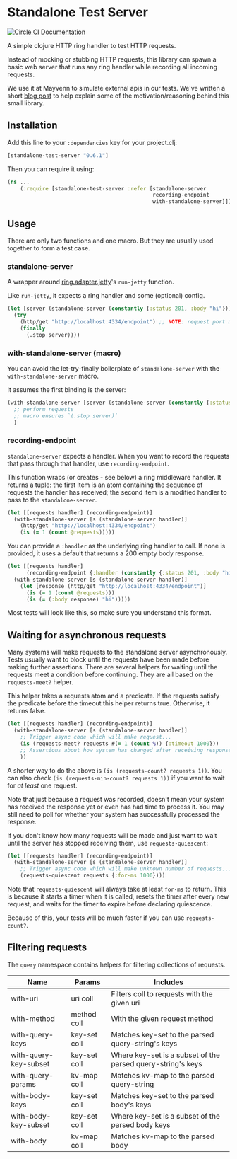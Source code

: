 # Standalone Test Server

[![Circle CI](https://circleci.com/gh/Mayvenn/standalone-test-server.svg?style=svg&circle-token=599f432978d381e2614f42ed892267b45dde78d9)](https://circleci.com/gh/Mayvenn/standalone-test-server) [Documentation](http://mayvenn.github.io/standalone-test-server/standalone-test-server.core.html)

A simple clojure HTTP ring handler to test HTTP requests.

Instead of mocking or stubbing HTTP requests, this library can spawn a basic web
server that runs any ring handler while recording all incoming requests.

We use it at Mayvenn to simulate external apis in our tests. We've written a
short [blog post](http://engineering.mayvenn.com/2015/06/26/Testing-External-HTTP-Requests/) to
help explain some of the motivation/reasoning behind this small library.

## Installation

Add this line to your `:dependencies` key for your project.clj:

```clojure
[standalone-test-server "0.6.1"]
```

Then you can require it using:

```clojure
(ns ...
    (:require [standalone-test-server :refer [standalone-server
                                              recording-endpoint
                                              with-standalone-server]]))
```

## Usage

There are only two functions and one macro. But they are usually used together
to form a test case.

### standalone-server

A wrapper around [ring.adapter.jetty](https://github.com/ring-clojure/ring/tree/master/ring-jetty-adapter)'s
`run-jetty` function.

Like `run-jetty`, it expects a ring handler and some (optional) config.

```clojure
(let [server (standalone-server (constantly {:status 201, :body "hi"}))]
  (try
    (http/get "http://localhost:4334/endpoint") ;; NOTE: request port must match the standalone-server's port
    (finally
      (.stop server))))
```

### with-standalone-server (macro)

You can avoid the let-try-finally boilerplate of `standalone-server` with the
`with-standalone-server` macro.

It assumes the first binding is the server:

```clojure
(with-standalone-server [server (standalone-server (constantly {:status 201, :body "hi"}))]
  ;; perform requests
  ;; macro ensures `(.stop server)`
  )
```

### recording-endpoint

`standalone-server` expects a handler. When you want to record the requests that
pass through that handler, use `recording-endpoint`.

This function wraps (or creates - see below) a ring middleware handler. It
returns a tuple: the first item is an atom containing the sequence of requests
the handler has received; the second item is a modified handler to pass to the
`standalone-server`.

```clojure
(let [[requests handler] (recording-endpoint)]
  (with-standalone-server [s (standalone-server handler)]
    (http/get "http://localhost:4334/endpoint")
    (is (= 1 (count @requests)))))
```

You can provide a `:handler` as the underlying ring handler to call. If none is
provided, it uses a default that returns a 200 empty body response.

```clojure
(let [[requests handler]
      (recording-endpoint {:handler (constantly {:status 201, :body "hi"})})]
  (with-standalone-server [s (standalone-server handler)]
    (let [response (http/get "http://localhost:4334/endpoint")]
      (is (= 1 (count @requests)))
      (is (= (:body response) "hi")))))
```

Most tests will look like this, so make sure you understand this format.

## Waiting for asynchronous requests

Many systems will make requests to the standalone server asynchronously. Tests
usually want to block until the requests have been made before making further
assertions. There are several helpers for waiting until the requests meet a
condition before continuing. They are all based on the `requests-meet?` helper.

This helper takes a requests atom and a predicate. If the requests satisfy the
predicate before the timeout this helper returns true. Otherwise, it returns
false.

```clojure
(let [[requests handler] (recording-endpoint)]
  (with-standalone-server [s (standalone-server handler)]
    ;; Trigger async code which will make request...
    (is (requests-meet? requests #(= 1 (count %)) {:timeout 1000}))
    ;; Assertions about how system has changed after receiving response...
    ))
```

A shorter way to do the above is `(is (requests-count? requests 1))`. You can
also check `(is (requests-min-count? requests 1))` if you want to wait for *at
least* one request.

Note that just because a request was recorded, doesn't
mean your system has received the response yet or even has 
had time to process it. You may still need to poll for
whether your system has successfully processed the response.

If you don't know how many requests will be made and just want to wait until the
server has stopped receiving them, use `requests-quiescent`:

```clojure
(let [[requests handler] (recording-endpoint)]
  (with-standalone-server [s (standalone-server handler)]
    ;; Trigger async code which will make unknown number of requests...
    (requests-quiescent requests {:for-ms 1000})))
```

Note that `requests-quiescent` will always take at least `for-ms` to return.
This is because it starts a timer when it is called, resets the timer after
every new request, and waits for the timer to expire before declaring
quiescence.

Because of this, your tests will be much faster if you can use
`requests-count?`.

## Filtering requests

The `query` namespace contains helpers for filtering collections of requests.

| Name                  | Params       | Includes                                                      |
| --------------------- | ------------ | ------------------------------------------------------------- |
| with-uri              | uri coll     | Filters coll to requests with the given uri                   |
| with-method           | method coll  | With the given request method                                 |
| with-query-keys       | key-set coll | Matches key-set to the parsed query-string's keys             |
| with-query-key-subset | key-set coll | Where key-set is a subset of the parsed query-string's keys   |
| with-query-params     | kv-map coll  | Matches kv-map to the parsed query-string                     |
| with-body-keys        | key-set coll | Matches key-set to the parsed body's keys                     |
| with-body-key-subset  | key-set coll | Where key-set is a subset of the parsed body keys             |
| with-body             | kv-map coll  | Matches kv-map to the parsed body                             |
